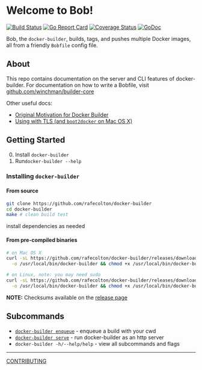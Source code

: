 # Welcome to Bob!

[![Build Status](https://travis-ci.org/rafecolton/docker-builder.svg?branch=master)](https://travis-ci.org/rafecolton/docker-builder)
[![Go Report Card](https://goreportcard.com/badge/rafecolton/docker-builder)](https://goreportcard.com/report/rafecolton/docker-builder)
[![Coverage Status](https://coveralls.io/repos/github/rafecolton/docker-builder/badge.svg?branch=master)](https://coveralls.io/github/rafecolton/docker-builder?branch=master)
[![GoDoc](https://godoc.org/github.com/rafecolton/docker-builder?status.svg)](https://godoc.org/github.com/rafecolton/docker-builder)

Bob, the `docker-builder`, builds, tags, and pushes multiple Docker images, all
from a friendly `Bobfile` config file.

## About

This repo contains documentation on the server and CLI features of
docker-builder.  For documentation on how to write a Bobfile, visit
[github.com/winchman/builder-core](https://github.com/winchman/builder-core)

Other useful docs:

* [Original Motivation for Docker Builder](_docs/why.md)
* [Using with TLS (and `boot2docker` on Mac OS X)](_docs/using-with-tls.md)

## Getting Started

0. Install `docker-builder`
0. Run`docker-builder --help`

### Installing `docker-builder`

#### From source

```bash
git clone https://github.com/rafecolton/docker-builder
cd docker-builder
make # clean build test
```

install dependencies as needed

#### From pre-compiled binaries

```bash
# on Mac OS X
curl -sL https://github.com/rafecolton/docker-builder/releases/download/v0.10.1/docker-builder-v0.10.1-darwin-amd64 \
  -o /usr/local/bin/docker-builder && chmod +x /usr/local/bin/docker-builder

# on Linux, note: you may need sudo
curl -sL https://github.com/rafecolton/docker-builder/releases/download/v0.10.1/docker-builder-v0.10.1-linux-amd64 \
  -o /usr/local/bin/docker-builder && chmod +x /usr/local/bin/docker-builder
```

**NOTE:** Checksums available on the [release page](https://github.com/rafecolton/docker-builder/releases)

## Subcommands

* [`docker-builder enqueue`](_docs/subcommands/enqueue.md) - enqueue a
  build with your cwd
* [`docker-builder serve`](_docs/subcommands/serve.md) - run
  docker-builder as an http server 
* `docker-builder -h/--help/help` - view all subcommands and flags

----

[CONTRIBUTING](CONTRIBUTING.md)
